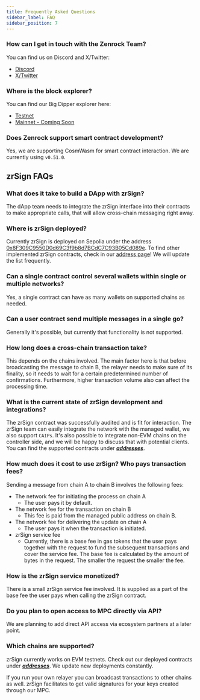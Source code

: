 ```yaml
---
title: Frequently Asked Questions
sidebar_label: FAQ
sidebar_position: 7
---
```


### How can I get in touch with the Zenrock Team? 

You can find us on Discord and X/Twitter: 

- [Discord](https://discord.gg/zenrockfoundation)
- [X/Twitter](https://x.com/OfficialZenrock) 

### Where is the block explorer? 

You can find our Big Dipper explorer here: 

- [Testnet](explorer.gardia.zenrocklabs.io)
- [Mainnet - Coming Soon](https://www.youtube.com/watch?v=dQw4w9WgXcQ)

### Does Zenrock support smart contract development? 

Yes, we are supporting CosmWasm for smart contract interaction. We are currently using ```v0.51.0```.

## zrSign FAQs

### What does it take to build a DApp with zrSign?
The dApp team needs to integrate the zrSign interface into their contracts to make appropriate calls, that will allow cross-chain messaging right away.

### Where is zrSign deployed? 
Currently zrSign is deployed on Sepolia under the address [0x8F309C9550D0d69C3f9b8d7BCdC7C93B05Cd089e](https://sepolia.etherscan.io/address/0x8F309C9550D0d69C3f9b8d7BCdC7C93B05Cd089e). To find other implemented zrSign contracts, check in our [address page](./zrSign/releases/addresses.md)! We will update the list frequently.

### Can a single contract control several wallets within single or multiple networks?
Yes, a single contract can have as many wallets on supported chains as needed.

### Can a user contract send multiple messages in a single go?
Generally it's possible, but currently that functionality is not supported.

### How long does a cross-chain transaction take?
This depends on the chains involved. The main factor here is that before broadcasting the message to chain B, the relayer needs to make sure of its finality, so it needs to wait for a certain predetermined number of confirmations. Furthermore, higher transaction volume also can affect the processing time.

### What is the current state of zrSign development and integrations?
The zrSign contract was successfully audited and is fit for interaction. The zrSign team can easily integrate the network with the managed wallet, we also support `CAIPs`. It's also possible to integrate non-EVM chains on the controller side, and we will be happy to discuss that with potential clients. You can find the supported contracts under ***[addresses](./zrSign/releases/addresses.md)***.

### How much does it cost to use zrSign? Who pays transaction fees?
Sending a message from chain A to chain B involves the following fees:

- The network fee for initiating the process on chain A
  - The user pays it by default.
- The network fee for the transaction on chain B
  - This fee is paid from the managed public address on chain B.
- The network fee for delivering the update on chain A
  - The user pays it when the transaction is initiated.
- zrSign service fee
  - Currently, there is a base fee in gas tokens that the user pays together with the request to fund the subsequent transactions and cover the service fee. The base fee is calculated by the amount of bytes in the request. The smaller the request the smaller the fee.

### How is the zrSign service monetized?
There is a small zrSign service fee involved. It is supplied as a part of the base fee the user pays when calling the zrSign contract.

### Do you plan to open access to MPC directly via API?
We are planning to add direct API access via ecosystem partners at a later point. 

### Which chains are supported?
zrSign currently works on EVM testnets. Check out our deployed contracts under ***[addresses](./zrSign/releases/addresses.md)***. We update new deployments constantly. 

If you run your own relayer you can broadcast transactions to other chains as well. zrSign facilitates to get valid signatures for your keys created through our MPC.